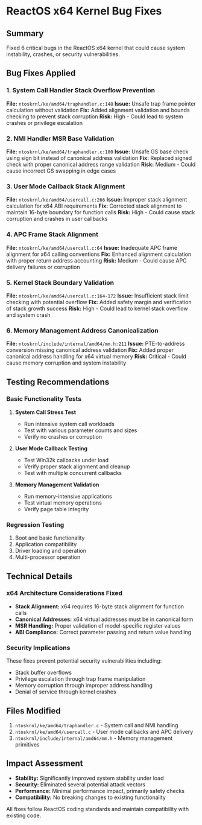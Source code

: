 # ReactOS x64 Kernel Bug Fixes

## Summary
Fixed 6 critical bugs in the ReactOS x64 kernel that could cause system instability, crashes, or security vulnerabilities.

## Bug Fixes Applied

### 1. System Call Handler Stack Overflow Prevention
**File:** `ntoskrnl/ke/amd64/traphandler.c:148`
**Issue:** Unsafe trap frame pointer calculation without validation
**Fix:** Added alignment validation and bounds checking to prevent stack corruption
**Risk:** High - Could lead to system crashes or privilege escalation

### 2. NMI Handler MSR Base Validation  
**File:** `ntoskrnl/ke/amd64/traphandler.c:100`
**Issue:** Unsafe GS base check using sign bit instead of canonical address validation
**Fix:** Replaced signed check with proper canonical address range validation
**Risk:** Medium - Could cause incorrect GS swapping in edge cases

### 3. User Mode Callback Stack Alignment
**File:** `ntoskrnl/ke/amd64/usercall.c:266`
**Issue:** Improper stack alignment calculation for x64 ABI requirements
**Fix:** Corrected stack alignment to maintain 16-byte boundary for function calls
**Risk:** High - Could cause stack corruption and crashes in user callbacks

### 4. APC Frame Stack Alignment
**File:** `ntoskrnl/ke/amd64/usercall.c:64`
**Issue:** Inadequate APC frame alignment for x64 calling conventions
**Fix:** Enhanced alignment calculation with proper return address accounting
**Risk:** Medium - Could cause APC delivery failures or corruption

### 5. Kernel Stack Boundary Validation
**File:** `ntoskrnl/ke/amd64/usercall.c:164-172`
**Issue:** Insufficient stack limit checking with potential overflow
**Fix:** Added safety margin and verification of stack growth success
**Risk:** High - Could lead to kernel stack overflow and system crash

### 6. Memory Management Address Canonicalization
**File:** `ntoskrnl/include/internal/amd64/mm.h:211`
**Issue:** PTE-to-address conversion missing canonical address validation
**Fix:** Added proper canonical address handling for x64 virtual memory
**Risk:** Critical - Could cause memory corruption and system instability

## Testing Recommendations

### Basic Functionality Tests
1. **System Call Stress Test**
   - Run intensive system call workloads
   - Test with various parameter counts and sizes
   - Verify no crashes or corruption

2. **User Mode Callback Testing**
   - Test Win32k callbacks under load
   - Verify proper stack alignment and cleanup
   - Test with multiple concurrent callbacks

3. **Memory Management Validation**
   - Run memory-intensive applications
   - Test virtual memory operations
   - Verify page table integrity

### Regression Testing
1. Boot and basic functionality
2. Application compatibility
3. Driver loading and operation
4. Multi-processor operation

## Technical Details

### x64 Architecture Considerations Fixed
- **Stack Alignment:** x64 requires 16-byte stack alignment for function calls
- **Canonical Addresses:** x64 virtual addresses must be in canonical form
- **MSR Handling:** Proper validation of model-specific register values
- **ABI Compliance:** Correct parameter passing and return value handling

### Security Implications
These fixes prevent potential security vulnerabilities including:
- Stack buffer overflows
- Privilege escalation through trap frame manipulation
- Memory corruption through improper address handling
- Denial of service through kernel crashes

## Files Modified
1. `ntoskrnl/ke/amd64/traphandler.c` - System call and NMI handling
2. `ntoskrnl/ke/amd64/usercall.c` - User mode callbacks and APC delivery  
3. `ntoskrnl/include/internal/amd64/mm.h` - Memory management primitives

## Impact Assessment
- **Stability:** Significantly improved system stability under load
- **Security:** Eliminated several potential attack vectors
- **Performance:** Minimal performance impact, primarily safety checks
- **Compatibility:** No breaking changes to existing functionality

All fixes follow ReactOS coding standards and maintain compatibility with existing code.